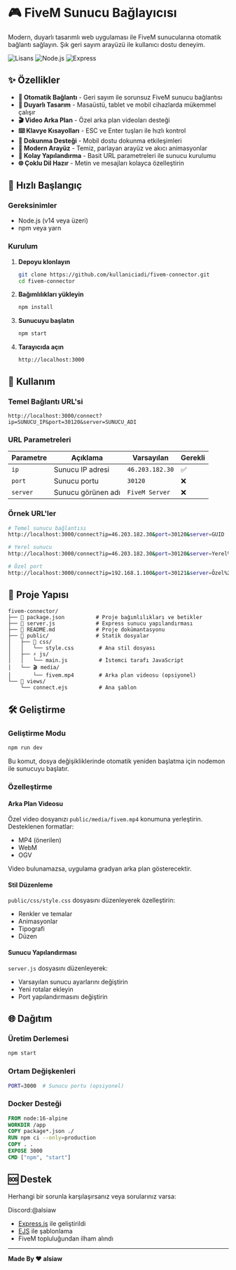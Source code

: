# 🎮 FiveM Sunucu Bağlayıcısı

Modern, duyarlı tasarımlı web uygulaması ile FiveM sunucularına otomatik bağlantı sağlayın. Şık geri sayım arayüzü ile kullanıcı dostu deneyim.

![Lisans](https://img.shields.io/badge/lisans-MIT-blue.svg)
![Node.js](https://img.shields.io/badge/node.js-v14+-green.svg)
![Express](https://img.shields.io/badge/express-4.18+-red.svg)

## ✨ Özellikler

- **🚀 Otomatik Bağlantı** - Geri sayım ile sorunsuz FiveM sunucu bağlantısı
- **📱 Duyarlı Tasarım** - Masaüstü, tablet ve mobil cihazlarda mükemmel çalışır
- **🎬 Video Arka Plan** - Özel arka plan videoları desteği
- **⌨️ Klavye Kısayolları** - ESC ve Enter tuşları ile hızlı kontrol
- **📱 Dokunma Desteği** - Mobil dostu dokunma etkileşimleri
- **🎨 Modern Arayüz** - Temiz, parlayan arayüz ve akıcı animasyonlar
- **🔧 Kolay Yapılandırma** - Basit URL parametreleri ile sunucu kurulumu
- **🌐 Çoklu Dil Hazır** - Metin ve mesajları kolayca özelleştirin

## 🚀 Hızlı Başlangıç

### Gereksinimler

- Node.js (v14 veya üzeri)
- npm veya yarn

### Kurulum

1. **Depoyu klonlayın**
   ```bash
   git clone https://github.com/kullaniciadi/fivem-connector.git
   cd fivem-connector
   ```

2. **Bağımlılıkları yükleyin**
   ```bash
   npm install
   ```

3. **Sunucuyu başlatın**
   ```bash
   npm start
   ```

4. **Tarayıcıda açın**
   ```
   http://localhost:3000
   ```

## 📖 Kullanım

### Temel Bağlantı URL'si
```
http://localhost:3000/connect?ip=SUNUCU_IP&port=30120&server=SUNUCU_ADI
```

### URL Parametreleri

| Parametre | Açıklama | Varsayılan | Gerekli |
|-----------|----------|------------|---------|
| `ip` | Sunucu IP adresi | `46.203.182.30` | ✅ |
| `port` | Sunucu portu | `30120` | ❌ |
| `server` | Sunucu görünen adı | `FiveM Server` | ❌ |

### Örnek URL'ler

```bash
# Temel sunucu bağlantısı
http://localhost:3000/connect?ip=46.203.182.30&port=30120&server=GUID

# Yerel sunucu
http://localhost:3000/connect?ip=46.203.182.30&port=30120&server=Yerel%20Sunucu

# Özel port
http://localhost:3000/connect?ip=192.168.1.100&port=30121&server=Özel%20Sunucu
```


## 📁 Proje Yapısı

```
fivem-connector/
├── 📄 package.json          # Proje bağımlılıkları ve betikler
├── 🚀 server.js             # Express sunucu yapılandırması
├── 📖 README.md             # Proje dokümantasyonu
├── 📁 public/               # Statik dosyalar
│   ├── 🎨 css/
│   │   └── style.css        # Ana stil dosyası
│   ├── ⚡ js/
│   │   └── main.js          # İstemci tarafı JavaScript
│   └── 🎬 media/
│       └── fivem.mp4        # Arka plan videosu (opsiyonel)
└── 📁 views/
    └── connect.ejs          # Ana şablon
```

## 🛠️ Geliştirme

### Geliştirme Modu
```bash
npm run dev
```
Bu komut, dosya değişikliklerinde otomatik yeniden başlatma için nodemon ile sunucuyu başlatır.

### Özelleştirme

#### Arka Plan Videosu
Özel video dosyanızı `public/media/fivem.mp4` konumuna yerleştirin. Desteklenen formatlar:
- MP4 (önerilen)
- WebM
- OGV

Video bulunamazsa, uygulama gradyan arka plan gösterecektir.

#### Stil Düzenleme
`public/css/style.css` dosyasını düzenleyerek özelleştirin:
- Renkler ve temalar
- Animasyonlar
- Tipografi
- Düzen

#### Sunucu Yapılandırması
`server.js` dosyasını düzenleyerek:
- Varsayılan sunucu ayarlarını değiştirin
- Yeni rotalar ekleyin
- Port yapılandırmasını değiştirin

## 🌐 Dağıtım

### Üretim Derlemesi
```bash
npm start
```

### Ortam Değişkenleri
```bash
PORT=3000  # Sunucu portu (opsiyonel)
```

### Docker Desteği
```dockerfile
FROM node:16-alpine
WORKDIR /app
COPY package*.json ./
RUN npm ci --only=production
COPY . .
EXPOSE 3000
CMD ["npm", "start"]
```



## 🆘 Destek

Herhangi bir sorunla karşılaşırsanız veya sorularınız varsa:

Discord:@alsiaw


- [Express.js](https://expressjs.com/) ile geliştirildi
- [EJS](https://ejs.co/) ile şablonlama
- FiveM topluluğundan ilham alındı


---

**Made By ❤️ alsiaw**
